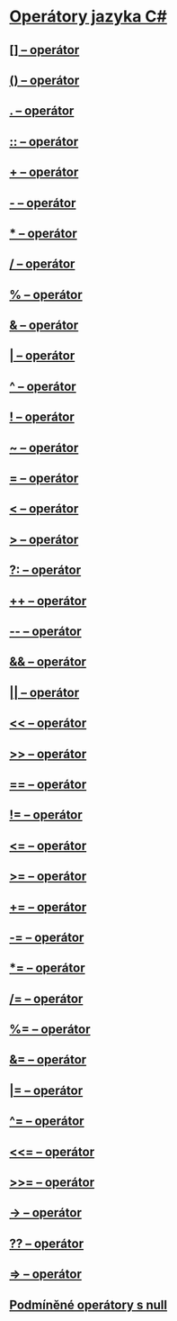 # [Operátory jazyka C#](index.md)
## [[] – operátor](index-operator.md)
## [() – operátor](invocation-operator.md)
## [. – operátor](member-access-operator.md)
## [:: – operátor](namespace-alias-qualifer.md)
## [+ – operátor](addition-operator.md)
## [- – operátor](subtraction-operator.md)
## [* – operátor](multiplication-operator.md)
## [/ – operátor](division-operator.md)
## [% – operátor](modulus-operator.md)
## [& – operátor](and-operator.md)
## [| – operátor](or-operator.md)
## [^ – operátor](xor-operator.md)
## [! – operátor](logical-negation-operator.md)
## [~ – operátor](bitwise-complement-operator.md)
## [= – operátor](assignment-operator.md)
## [< – operátor](less-than-operator.md)
## [> – operátor](greater-than-operator.md)
## [?: – operátor](conditional-operator.md)
## [++ – operátor](increment-operator.md)
## [-- – operátor](decrement-operator.md)
## [&& – operátor](conditional-and-operator.md)
## [|| – operátor](conditional-or-operator.md)
## [<< – operátor](left-shift-operator.md)
## [>> – operátor](right-shift-operator.md)
## [== – operátor](equality-comparison-operator.md)
## [!= – operátor](not-equal-operator.md)
## [<= – operátor](less-than-equal-operator.md)
## [>= – operátor](greater-than-equal-operator.md)
## [+= – operátor](addition-assignment-operator.md)
## [-= – operátor](subtraction-assignment-operator.md)
## [*= – operátor](multiplication-assignment-operator.md)
## [/= – operátor](division-assignment-operator.md)
## [%= – operátor](modulus-assignment-operator.md)
## [&= – operátor](and-assignment-operator.md)
## [|= – operátor](or-assignment-operator.md)
## [^= – operátor](xor-assignment-operator.md)
## [<<= – operátor](left-shift-assignment-operator.md)
## [>>= – operátor](right-shift-assignment-operator.md)
## [-> – operátor](dereference-operator.md)
## [?? – operátor](null-conditional-operator.md)
## [=> – operátor](lambda-operator.md)
## [Podmíněné operátory s null](null-conditional-operators.md)
